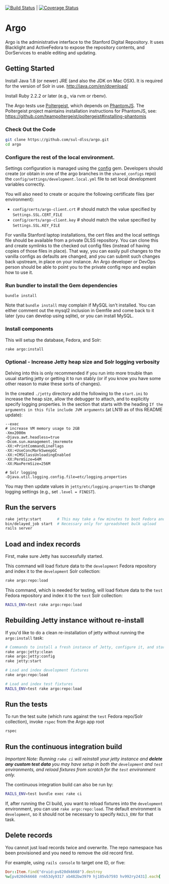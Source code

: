 [![Build Status](https://travis-ci.org/sul-dlss/argo.png?branch=develop)](https://travis-ci.org/sul-dlss/argo) | [![Coverage Status](https://coveralls.io/repos/sul-dlss/argo/badge.svg?branch=develop&service=github)](https://coveralls.io/github/sul-dlss/argo?branch=master)

# Argo

Argo is the administrative interface to the Stanford Digital Repository. It uses Blacklight and ActiveFedora to expose the repository contents, and DorServices to enable editing and updating. 

## Getting Started

Install Java 1.8 (or newer) JRE (and also the JDK on Mac OSX).  It is required for the version of Solr in use.
http://java.com/en/download/

Install Ruby 2.2.2 or later (e.g., via rvm or rbenv).

The Argo tests use [Poltergeist](https://github.com/teampoltergeist/poltergeist), which depends on [PhantomJS](http://phantomjs.org/download.html).  The Poltergeist project maintains installation instructions for PhantomJS, see:
https://github.com/teampoltergeist/poltergeist#installing-phantomjs


### Check Out the Code
    
```bash
git clone https://github.com/sul-dlss/argo.git
cd argo
```

### Configure the rest of the local environment.

Settings configuration is managed using the [config](https://github.com/railsconfig/config) gem. Developers should create (or obtain in one of the argo branches in the `shared_configs` repo) the `config/settings/development.local.yml` file to set local development variables correctly.

You will also need to create or acquire the following certificate files (per environment):

 - `config/certs/argo-client.crt`  # should match the value specified by `Settings.SSL.CERT_FILE`
 - `config/certs/argo-client.key`  # should match the value specified by `Settings.SSL.KEY_FILE`

For vanilla Stanford laptop installations, the cert files and the local settings file should be available from a private DLSS repository.  You can clone this and create symlinks to the checked out config files (instead of having copies of those files in place).  That way, you can easily pull changes to the vanilla configs as defaults are changed, and you can submit such changes back upstream, in place on your instance.  An Argo developer or DevOps person should be able to point you to the private config repo and explain how to use it.

### Run bundler to install the Gem dependencies

`bundle install`

Note that `bundle install` may complain if MySQL isn't installed.  You can either comment out the mysql2 inclusion in Gemfile and come back to it later (you can develop using sqlite), or you can install MySQL.

### Install components

This will setup the database, Fedora, and Solr:

```bash
rake argo:install
```

### Optional - Increase Jetty heap size and Solr logging verbosity

Delving into this is only recommended if you run into more trouble than usual starting jetty or getting it to run stably (or if you know you have some other reason to make these sorts of changes).

In the created `./jetty` directory add the following to the `start.ini` to increase the heap size, allow the debugger to attach, and to explicitly specify logging properties. In the section that starts with the heading `If the arguments in this file include JVM arguments` (at LN19 as of this README update):

```
--exec
# increase VM memory usage to 2GB
-Xmx2000m
-Djava.awt.headless=true
-Dcom.sun.management.jmxremote
-XX:+PrintCommandLineFlags
-XX:+UseConcMarkSweepGC
-XX:+CMSClassUnloadingEnabled
-XX:PermSize=64M
-XX:MaxPermSize=256M

# Solr logging
-Djava.util.logging.config.file=etc/logging.properties
```

You may then update values in `jetty/etc/logging.properties` to change logging settings (e.g., set `.level = FINEST`).

## Run the servers

```bash
rake jetty:start       # This may take a few minutes to boot Fedora and Solr
bin/delayed_job start  # Necessary only for spreadsheet bulk upload
rails server
```

## Load and index records

First, make sure Jetty has successfully started.

This command will load fixture data to the `development` Fedora repository and index it to the `development` Solr collection:
```bash
rake argo:repo:load
```

This command, which is needed for testing, will load fixture data to the `test` Fedora repository and index it to the `test` Solr collection:
```bash
RAILS_ENV=test rake argo:repo:load
```

## Rebuilding Jetty instance without re-install

If you'd like to do a clean re-installation of jetty without running the `argo:install` task:
```bash
# Commands to install a fresh instance of Jetty, configure it, and start it
rake argo:jetty:clean
rake argo:jetty:config
rake jetty:start

# Load and index development fixtures
rake argo:repo:load

# Load and index test fixtures
RAILS_ENV=test rake argo:repo:load
```

## Run the tests

To run the test suite (which runs against the `test` Fedora repo/Solr collection), invoke `rspec` from the Argo app root
```bash
rspec
```

## Run the continuous integration build

_Important Note: Running `rake ci` will reinstall your jetty instance and **delete any custom test data** you may have setup in both the `development` and `test` environments, and reload fixtures from scratch for the `test` environment only._

The continuous integration build can also be run by:
```bash
RAILS_ENV=test bundle exec rake ci
```

If, after running the CI build, you want to reload fixtures into the `development` environment, you can use `rake argo:repo:load`.  The default environment is `development`, so it should not be necessary to specify `RAILS_ENV` for that task.

## Delete records

You cannot just load records twice and overwrite.  The repo namespace has been provisioned and you need to remove the old record first.

For example, using `rails console` to target one ID, or five:

```ruby
Dor::Item.find("druid:pv820dk6668").destroy
%w[pv820dk6668 rn653dy9317 xb482bw3979 hj185vb7593 hv992ry2431].each{ |pid| Dor::Item.find("druid:#{pid}").destroy }
```
